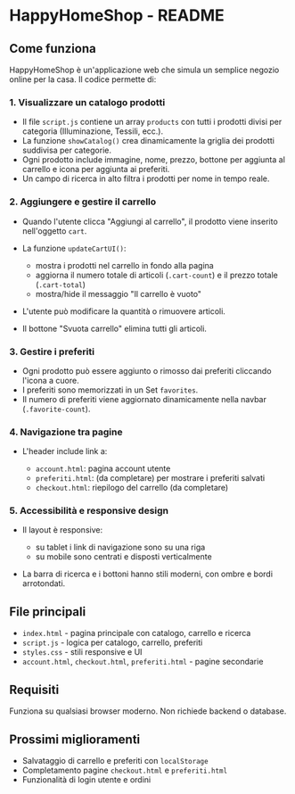 # HappyHomeShop - README

## Come funziona

HappyHomeShop è un'applicazione web che simula un semplice negozio online per la casa. Il codice permette di:

### 1. Visualizzare un catalogo prodotti

* Il file `script.js` contiene un array `products` con tutti i prodotti divisi per categoria (Illuminazione, Tessili, ecc.).
* La funzione `showCatalog()` crea dinamicamente la griglia dei prodotti suddivisa per categorie.
* Ogni prodotto include immagine, nome, prezzo, bottone per aggiunta al carrello e icona per aggiunta ai preferiti.
* Un campo di ricerca in alto filtra i prodotti per nome in tempo reale.

### 2. Aggiungere e gestire il carrello

* Quando l'utente clicca "Aggiungi al carrello", il prodotto viene inserito nell'oggetto `cart`.
* La funzione `updateCartUI()`:

  * mostra i prodotti nel carrello in fondo alla pagina
  * aggiorna il numero totale di articoli (`.cart-count`) e il prezzo totale (`.cart-total`)
  * mostra/hide il messaggio "Il carrello è vuoto"
* L'utente può modificare la quantità o rimuovere articoli.
* Il bottone "Svuota carrello" elimina tutti gli articoli.

### 3. Gestire i preferiti

* Ogni prodotto può essere aggiunto o rimosso dai preferiti cliccando l'icona a cuore.
* I preferiti sono memorizzati in un Set `favorites`.
* Il numero di preferiti viene aggiornato dinamicamente nella navbar (`.favorite-count`).

### 4. Navigazione tra pagine

* L'header include link a:

  * `account.html`: pagina account utente
  * `preferiti.html`: (da completare) per mostrare i preferiti salvati
  * `checkout.html`: riepilogo del carrello (da completare)

### 5. Accessibilità e responsive design

* Il layout è responsive:

  * su tablet i link di navigazione sono su una riga
  * su mobile sono centrati e disposti verticalmente
* La barra di ricerca e i bottoni hanno stili moderni, con ombre e bordi arrotondati.

## File principali

* `index.html` - pagina principale con catalogo, carrello e ricerca
* `script.js` - logica per catalogo, carrello, preferiti
* `styles.css` - stili responsive e UI
* `account.html`, `checkout.html`, `preferiti.html` - pagine secondarie

## Requisiti

Funziona su qualsiasi browser moderno. Non richiede backend o database.

## Prossimi miglioramenti

* Salvataggio di carrello e preferiti con `localStorage`
* Completamento pagine `checkout.html` e `preferiti.html`
* Funzionalità di login utente e ordini
